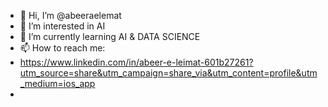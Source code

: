 - 👋 Hi, I’m @abeeraelemat
- 👀 I’m interested in AI 
- 🌱 I’m currently learning AI & DATA SCIENCE 
- 📫 How to reach me:
- https://www.linkedin.com/in/abeer-e-leimat-601b27261?utm_source=share&utm_campaign=share_via&utm_content=profile&utm_medium=ios_app
- 

<!---
abeeraelemat/abeeraelemat is a ✨ special ✨ repository because its `README.md` (this file) appears on your GitHub profile.
You can click the Preview link to take a look at your changes.
--->

